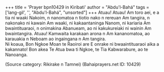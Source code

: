 +++
title = 'Prayer bpn10429 in Kiribati'
author = "Abdu'l-Bahá"
tags = ['lang-gil', '', "Abdu'l-Bahá", "unsorted"]
+++
Atuau!  Atuau!  Am toro aei, e a tia ni waaki Nakoim, n nanomatoa n tiotio nako n rereuan Am tangira, n nakonako ni kawain Am waaki, ni kakaantaninga Nanom, ni kariaria Am bwaintituaraoi, n onimakina Abanueam, ao ni kakukureiaki ni wainin Am bwaintangira.  Atuau!  Kamwaita karakaan arona n Am kananomatoa, ao karauakia n Neboam ao ingaingana n Am tangira.  
Ni koaua, Bon Ngkoe Moan te Raoiroi are E onrake ni bwaaintituaraoi aika a kakannato!  Bon akea Te Atua bwa ti Ngkoe, te Tia Kabwarabure, ao te Nanoanga.

(Source category: Rikirake n Tamnei)
(Bahaiprayers.net ID: 10429)
